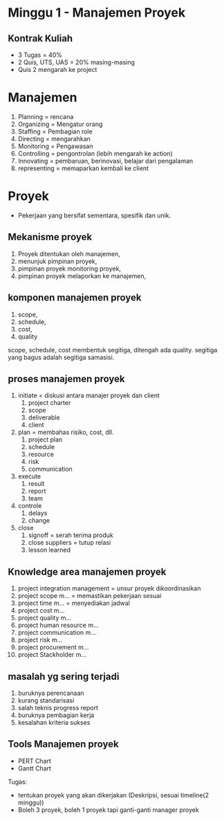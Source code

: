 # Minggu 1 - Manajemen Proyek

## Kontrak Kuliah

- 3 Tugas = 40%
- 2 Quis, UTS, UAS = 20% masing-masing
- Quis 2 mengarah ke project

# Manajemen

1. Planning = rencana
2. Organizing = Mengatur orang
3. Staffing = Pembagian role
4. Directing = mengarahkan
5. Monitoring = Pengawasan
6. Controlling = pengontrolan (lebih mengarah ke action)
7. Innovating = pembaruan, berinovasi, belajar dari pengalaman
8. representing = memaparkan kembali ke client

# Proyek

- Pekerjaan yang bersifat sementara, spesifik dan unik.

## Mekanisme proyek

1. Proyek ditentukan oleh manajemen,
2. menunjuk pimpinan proyek,
3. pimpinan proyek monitoring proyek,
4. pimpinan proyek melaporkan ke manajemen,

## komponen manajemen proyek

1. scope,
2. schedule,
3. cost,
4. quality

scope, schedule, cost membentuk segitiga, ditengah ada quality.
segitiga yang bagus adalah segitiga samasisi.

## proses manajemen proyek

1. initiate = diskusi antara manajer proyek dan client
   1. project charter
   2. scope
   3. deliverable
   4. client
2. plan = membahas risiko, cost, dll.
   1. project plan
   2. schedule
   3. resource
   4. risk
   5. communication
3. execute
   1. result
   2. report
   3. team
4. controle
   1. delays
   2. change
5. close
   1. signoff = serah terima produk
   2. close suppliers = tutup relasi
   3. lesson learned

## Knowledge area manajemen proyek

1. project integration management = unsur proyek dikoordinasikan
2. project scope m... = memastikan pekerjaan sesuai
3. project time m... = menyediakan jadwal
4. project cost m...
5. project quality m...
6. project human resource m...
7. project communication m...
8. project risk m...
9. project procurement m...
10. project Stackholder m...

## masalah yg sering terjadi

1.  buruknya perencanaan
2.  kurang standarisasi
3.  salah teknis progress report
4.  buruknya pembagian kerja
5.  kesalahan kriteria sukses

## Tools Manajemen proyek

- PERT Chart
- Gantt Chart

<!-- # Anggota Kelompok Proyek
1. Aka
   1. fany
   2. Idris
2. Arwi
   1. Tri Nanda
   2. Andi
3. Dirga
   1. Dika
   2. Eko
4. Fadli
   1. Iqbal
   2. Berlian
5. Beby
   1. angel
   2. frans
6. Ryan
   1. Clara
   2. tholib
7.  Bagus
   3. nadhifa
   4. Atina
8.  Gandha
   5. Adit
   6. Andre
9. devan
   1.  eri
   2.  ananta
   3.  imron -->

Tugas:

- tentukan proyek yang akan dikerjakan (Deskripsi, sesuai timeline(2 minggu))
- Boleh 3 proyek, boleh 1 proyek tapi ganti-ganti manager proyek
